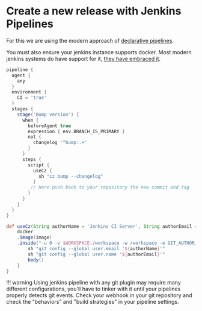 # Create a new release with Jenkins Pipelines

For this we are using the modern approach of [declarative pipelines](https://www.jenkins.io/doc/book/pipeline/).

You must also ensure your jenkins instance supports docker.
Most modern jenkins systems do have support for it, [they have embraced it](https://www.jenkins.io/doc/book/pipeline/docker/).

```groovy
pipeline {
  agent {
    any
  }
  environment {
    CI = 'true'
  }
  stages {
    stage('Bump version') {
      when {
        beforeAgent true
        expression { env.BRANCH_IS_PRIMARY }
        not {
          changelog '^bump:.+'
        }
      }
      steps {
        script {
          useCz {
            sh "cz bump --changelog"
          }
         // Here push back to your repository the new commit and tag
        }
      }
    }
  }
}

def useCz(String authorName = 'Jenkins CI Server', String authorEmail = 'your-jenkins@email.com', String image =  'registry.hub.docker.com/commitizen/commitizen:latest', Closure body) {
    docker
    .image(image)
    .inside("-u 0 -v $WORKSPACE:/workspace -w /workspace -e GIT_AUTHOR_NAME='${authorName}' -e GIT_AUTHOR_EMAIL='${authorEmail}'") {
        sh "git config --global user.email '${authorName}'"
        sh "git config --global user.name '${authorEmail}'"
        body()
    }
}
```

!!! warning
    Using jenkins pipeline with any git plugin may require many different configurations,
    you'll have to tinker with it until your pipelines properly detects git events. Check your
    webhook in your git repository and check the "behaviors" and "build strategies" in
    your pipeline settings.
